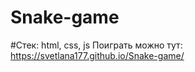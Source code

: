 # Snake-game
#Стек: html, css, js 
Поиграть можно тут: https://svetlana177.github.io/Snake-game/




